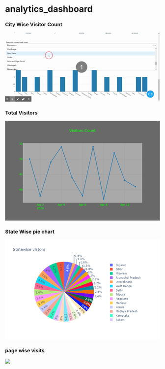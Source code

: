 # analytics_dashboard


### City Wise Visitor Count

![](Dash.gif)



### Total Visitors
![](total.png)
### State Wise pie chart
![](pie.png)


### page wise visits
![](page.png)
